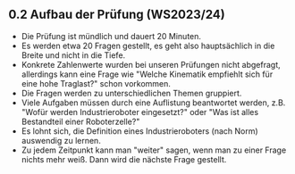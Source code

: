 ## 0.2 Aufbau der Prüfung (WS2023/24)

- Die Prüfung ist mündlich und dauert 20 Minuten.
- Es werden etwa 20 Fragen gestellt, es geht also hauptsächlich in die Breite und nicht in die Tiefe.
- Konkrete Zahlenwerte wurden bei unseren Prüfungen nicht abgefragt, allerdings kann eine Frage wie "Welche Kinematik empfiehlt sich für eine hohe Traglast?" schon vorkommen.
- Die Fragen werden zu unterschiedlichen Themen gruppiert.
- Viele Aufgaben müssen durch eine Auflistung beantwortet werden, z.B. "Wofür werden Industrieroboter eingesetzt?" oder "Was ist alles Bestandteil einer Roboterzelle?"
- Es lohnt sich, die Definition eines Industrieroboters (nach Norm) auswendig zu lernen.
- Zu jedem Zeitpunkt kann man "weiter" sagen, wenn man zu einer Frage nichts mehr weiß. Dann wird die nächste Frage gestellt.